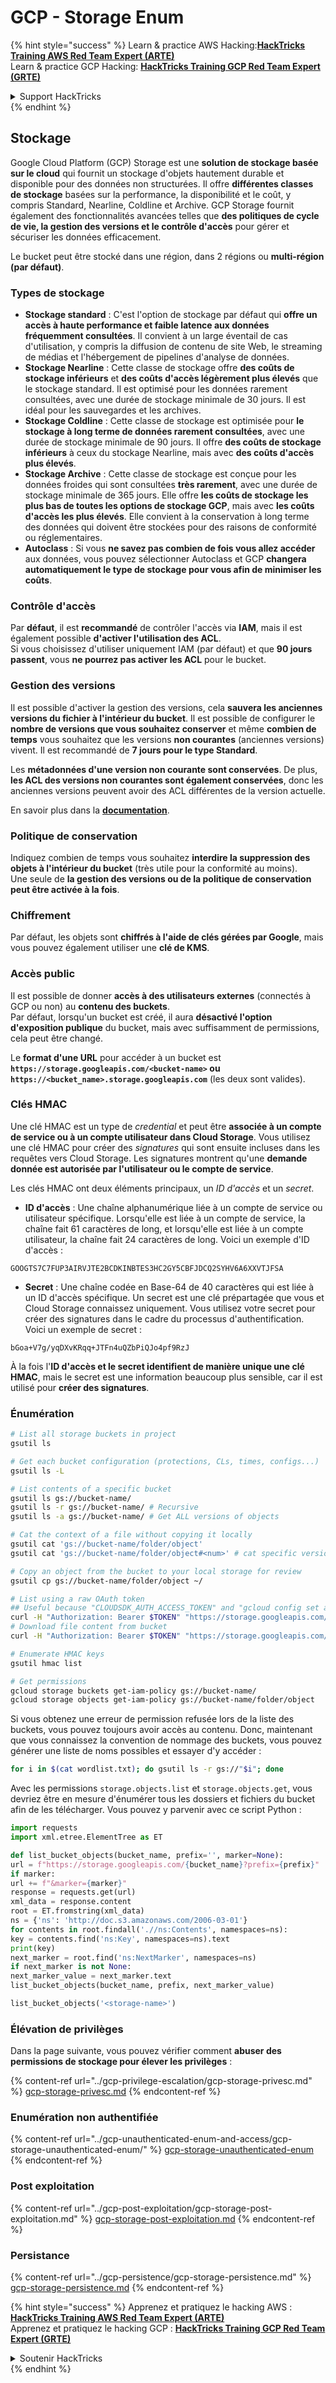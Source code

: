 # GCP - Storage Enum

{% hint style="success" %}
Learn & practice AWS Hacking:<img src="../../../.gitbook/assets/image (1).png" alt="" data-size="line">[**HackTricks Training AWS Red Team Expert (ARTE)**](https://training.hacktricks.xyz/courses/arte)<img src="../../../.gitbook/assets/image (1).png" alt="" data-size="line">\
Learn & practice GCP Hacking: <img src="../../../.gitbook/assets/image (2).png" alt="" data-size="line">[**HackTricks Training GCP Red Team Expert (GRTE)**<img src="../../../.gitbook/assets/image (2).png" alt="" data-size="line">](https://training.hacktricks.xyz/courses/grte)

<details>

<summary>Support HackTricks</summary>

* Check the [**subscription plans**](https://github.com/sponsors/carlospolop)!
* **Join the** 💬 [**Discord group**](https://discord.gg/hRep4RUj7f) or the [**telegram group**](https://t.me/peass) or **follow** us on **Twitter** 🐦 [**@hacktricks\_live**](https://twitter.com/hacktricks\_live)**.**
* **Share hacking tricks by submitting PRs to the** [**HackTricks**](https://github.com/carlospolop/hacktricks) and [**HackTricks Cloud**](https://github.com/carlospolop/hacktricks-cloud) github repos.

</details>
{% endhint %}

## Stockage

Google Cloud Platform (GCP) Storage est une **solution de stockage basée sur le cloud** qui fournit un stockage d'objets hautement durable et disponible pour des données non structurées. Il offre **différentes classes de stockage** basées sur la performance, la disponibilité et le coût, y compris Standard, Nearline, Coldline et Archive. GCP Storage fournit également des fonctionnalités avancées telles que **des politiques de cycle de vie, la gestion des versions et le contrôle d'accès** pour gérer et sécuriser les données efficacement.

Le bucket peut être stocké dans une région, dans 2 régions ou **multi-région (par défaut)**.

### Types de stockage

* **Stockage standard** : C'est l'option de stockage par défaut qui **offre un accès à haute performance et faible latence aux données fréquemment consultées**. Il convient à un large éventail de cas d'utilisation, y compris la diffusion de contenu de site Web, le streaming de médias et l'hébergement de pipelines d'analyse de données.
* **Stockage Nearline** : Cette classe de stockage offre **des coûts de stockage inférieurs** et **des coûts d'accès légèrement plus élevés** que le stockage standard. Il est optimisé pour les données rarement consultées, avec une durée de stockage minimale de 30 jours. Il est idéal pour les sauvegardes et les archives.
* **Stockage Coldline** : Cette classe de stockage est optimisée pour **le stockage à long terme de données rarement consultées**, avec une durée de stockage minimale de 90 jours. Il offre **des coûts de stockage inférieurs** à ceux du stockage Nearline, mais avec **des coûts d'accès plus élevés**.
* **Stockage Archive** : Cette classe de stockage est conçue pour les données froides qui sont consultées **très rarement**, avec une durée de stockage minimale de 365 jours. Elle offre **les coûts de stockage les plus bas de toutes les options de stockage GCP**, mais avec **les coûts d'accès les plus élevés**. Elle convient à la conservation à long terme des données qui doivent être stockées pour des raisons de conformité ou réglementaires.
* **Autoclass** : Si vous **ne savez pas combien de fois vous allez accéder** aux données, vous pouvez sélectionner Autoclass et GCP **changera automatiquement le type de stockage pour vous afin de minimiser les coûts**.

### Contrôle d'accès

Par **défaut**, il est **recommandé** de contrôler l'accès via **IAM**, mais il est également possible **d'activer l'utilisation des ACL**.\
Si vous choisissez d'utiliser uniquement IAM (par défaut) et que **90 jours passent**, vous **ne pourrez pas activer les ACL** pour le bucket.

### Gestion des versions

Il est possible d'activer la gestion des versions, cela **sauvera les anciennes versions du fichier à l'intérieur du bucket**. Il est possible de configurer le **nombre de versions que vous souhaitez conserver** et même **combien de temps** vous souhaitez que les versions **non courantes** (anciennes versions) vivent. Il est recommandé de **7 jours pour le type Standard**.

Les **métadonnées d'une version non courante sont conservées**. De plus, **les ACL des versions non courantes sont également conservées**, donc les anciennes versions peuvent avoir des ACL différentes de la version actuelle.

En savoir plus dans la [**documentation**](https://cloud.google.com/storage/docs/object-versioning).

### Politique de conservation

Indiquez combien de temps vous souhaitez **interdire la suppression des objets à l'intérieur du bucket** (très utile pour la conformité au moins).\
Une seule de **la gestion des versions ou de la politique de conservation peut être activée à la fois**.

### Chiffrement

Par défaut, les objets sont **chiffrés à l'aide de clés gérées par Google**, mais vous pouvez également utiliser une **clé de KMS**.

### Accès public

Il est possible de donner **accès à des utilisateurs externes** (connectés à GCP ou non) au **contenu des buckets**.\
Par défaut, lorsqu'un bucket est créé, il aura **désactivé l'option d'exposition publique** du bucket, mais avec suffisamment de permissions, cela peut être changé.

Le **format d'une URL** pour accéder à un bucket est **`https://storage.googleapis.com/<bucket-name>` ou `https://<bucket_name>.storage.googleapis.com`** (les deux sont valides).

### Clés HMAC

Une clé HMAC est un type de _credential_ et peut être **associée à un compte de service ou à un compte utilisateur dans Cloud Storage**. Vous utilisez une clé HMAC pour créer des _signatures_ qui sont ensuite incluses dans les requêtes vers Cloud Storage. Les signatures montrent qu'une **demande donnée est autorisée par l'utilisateur ou le compte de service**.

Les clés HMAC ont deux éléments principaux, un _ID d'accès_ et un _secret_.

*   **ID d'accès** : Une chaîne alphanumérique liée à un compte de service ou utilisateur spécifique. Lorsqu'elle est liée à un compte de service, la chaîne fait 61 caractères de long, et lorsqu'elle est liée à un compte utilisateur, la chaîne fait 24 caractères de long. Voici un exemple d'ID d'accès :

`GOOGTS7C7FUP3AIRVJTE2BCDKINBTES3HC2GY5CBFJDCQ2SYHV6A6XXVTJFSA`
*   **Secret** : Une chaîne codée en Base-64 de 40 caractères qui est liée à un ID d'accès spécifique. Un secret est une clé prépartagée que vous et Cloud Storage connaissez uniquement. Vous utilisez votre secret pour créer des signatures dans le cadre du processus d'authentification. Voici un exemple de secret :

`bGoa+V7g/yqDXvKRqq+JTFn4uQZbPiQJo4pf9RzJ`

À la fois l'**ID d'accès et le secret identifient de manière unique une clé HMAC**, mais le secret est une information beaucoup plus sensible, car il est utilisé pour **créer des signatures**.

### Énumération
```bash
# List all storage buckets in project
gsutil ls

# Get each bucket configuration (protections, CLs, times, configs...)
gsutil ls -L

# List contents of a specific bucket
gsutil ls gs://bucket-name/
gsutil ls -r gs://bucket-name/ # Recursive
gsutil ls -a gs://bucket-name/ # Get ALL versions of objects

# Cat the context of a file without copying it locally
gsutil cat 'gs://bucket-name/folder/object'
gsutil cat 'gs://bucket-name/folder/object#<num>' # cat specific version

# Copy an object from the bucket to your local storage for review
gsutil cp gs://bucket-name/folder/object ~/

# List using a raw OAuth token
## Useful because "CLOUDSDK_AUTH_ACCESS_TOKEN" and "gcloud config set auth/access_token_file" doesn't work with gsutil
curl -H "Authorization: Bearer $TOKEN" "https://storage.googleapis.com/storage/v1/b/<storage-name>/o"
# Download file content from bucket
curl -H "Authorization: Bearer $TOKEN" "https://storage.googleapis.com/storage/v1/b/supportstorage-58249/o/flag.txt?alt=media" --output -

# Enumerate HMAC keys
gsutil hmac list

# Get permissions
gcloud storage buckets get-iam-policy gs://bucket-name/
gcloud storage objects get-iam-policy gs://bucket-name/folder/object
```
Si vous obtenez une erreur de permission refusée lors de la liste des buckets, vous pouvez toujours avoir accès au contenu. Donc, maintenant que vous connaissez la convention de nommage des buckets, vous pouvez générer une liste de noms possibles et essayer d'y accéder :
```bash
for i in $(cat wordlist.txt); do gsutil ls -r gs://"$i"; done
```
Avec les permissions `storage.objects.list` et `storage.objects.get`, vous devriez être en mesure d'énumérer tous les dossiers et fichiers du bucket afin de les télécharger. Vous pouvez y parvenir avec ce script Python :
```python
import requests
import xml.etree.ElementTree as ET

def list_bucket_objects(bucket_name, prefix='', marker=None):
url = f"https://storage.googleapis.com/{bucket_name}?prefix={prefix}"
if marker:
url += f"&marker={marker}"
response = requests.get(url)
xml_data = response.content
root = ET.fromstring(xml_data)
ns = {'ns': 'http://doc.s3.amazonaws.com/2006-03-01'}
for contents in root.findall('.//ns:Contents', namespaces=ns):
key = contents.find('ns:Key', namespaces=ns).text
print(key)
next_marker = root.find('ns:NextMarker', namespaces=ns)
if next_marker is not None:
next_marker_value = next_marker.text
list_bucket_objects(bucket_name, prefix, next_marker_value)

list_bucket_objects('<storage-name>')
```
### Élévation de privilèges

Dans la page suivante, vous pouvez vérifier comment **abuser des permissions de stockage pour élever les privilèges** :

{% content-ref url="../gcp-privilege-escalation/gcp-storage-privesc.md" %}
[gcp-storage-privesc.md](../gcp-privilege-escalation/gcp-storage-privesc.md)
{% endcontent-ref %}

### Enumération non authentifiée

{% content-ref url="../gcp-unauthenticated-enum-and-access/gcp-storage-unauthenticated-enum/" %}
[gcp-storage-unauthenticated-enum](../gcp-unauthenticated-enum-and-access/gcp-storage-unauthenticated-enum/)
{% endcontent-ref %}

### Post exploitation

{% content-ref url="../gcp-post-exploitation/gcp-storage-post-exploitation.md" %}
[gcp-storage-post-exploitation.md](../gcp-post-exploitation/gcp-storage-post-exploitation.md)
{% endcontent-ref %}

### Persistance

{% content-ref url="../gcp-persistence/gcp-storage-persistence.md" %}
[gcp-storage-persistence.md](../gcp-persistence/gcp-storage-persistence.md)
{% endcontent-ref %}

{% hint style="success" %}
Apprenez et pratiquez le hacking AWS :<img src="../../../.gitbook/assets/image (1).png" alt="" data-size="line">[**HackTricks Training AWS Red Team Expert (ARTE)**](https://training.hacktricks.xyz/courses/arte)<img src="../../../.gitbook/assets/image (1).png" alt="" data-size="line">\
Apprenez et pratiquez le hacking GCP : <img src="../../../.gitbook/assets/image (2).png" alt="" data-size="line">[**HackTricks Training GCP Red Team Expert (GRTE)**<img src="../../../.gitbook/assets/image (2).png" alt="" data-size="line">](https://training.hacktricks.xyz/courses/grte)

<details>

<summary>Soutenir HackTricks</summary>

* Consultez les [**plans d'abonnement**](https://github.com/sponsors/carlospolop) !
* **Rejoignez le** 💬 [**groupe Discord**](https://discord.gg/hRep4RUj7f) ou le [**groupe telegram**](https://t.me/peass) ou **suivez-nous sur** **Twitter** 🐦 [**@hacktricks\_live**](https://twitter.com/hacktricks\_live)**.**
* **Partagez des astuces de hacking en soumettant des PRs aux** [**HackTricks**](https://github.com/carlospolop/hacktricks) et [**HackTricks Cloud**](https://github.com/carlospolop/hacktricks-cloud) dépôts github.

</details>
{% endhint %}
